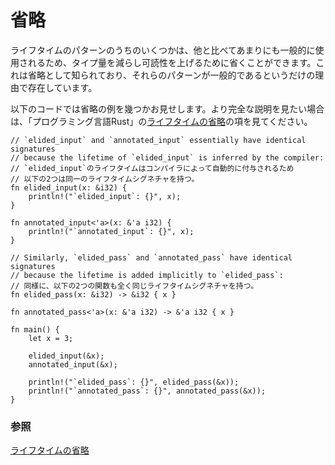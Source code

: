 <!--
# Elision
-->
# 省略

<!--
Some lifetime patterns are overwhelmingly common and so the borrow checker
will allow you to omit them to save typing and to improve readability.
This is known as elision. Elision exists in Rust solely because these patterns
are common.
-->
ライフタイムのパターンのうちのいくつかは、他と比べてあまりにも一般的に使用されるため、タイプ量を減らし可読性を上げるために省くことができます。これは省略として知られており、それらのパターンが一般的であるというだけの理由で存在しています。

<!--
The following code shows a few examples of elision. For a more comprehensive
description of elision, see [lifetime elision][elision] in the book.
-->
以下のコードでは省略の例を幾つかお見せします。より完全な説明を見たい場合は、「プログラミング言語Rust」の[ライフタイムの省略](elision-ja)の項を見てください。

```rust,editable
// `elided_input` and `annotated_input` essentially have identical signatures
// because the lifetime of `elided_input` is inferred by the compiler:
// `elided_input`のライフタイムはコンパイラによって自動的に付与されるため
// 以下の2つは同一のライフタイムシグネチャを持つ。
fn elided_input(x: &i32) {
    println!("`elided_input`: {}", x);
}

fn annotated_input<'a>(x: &'a i32) {
    println!("`annotated_input`: {}", x);
}

// Similarly, `elided_pass` and `annotated_pass` have identical signatures
// because the lifetime is added implicitly to `elided_pass`:
// 同様に、以下の2つの関数も全く同じライフタイムシグネチャを持つ。
fn elided_pass(x: &i32) -> &i32 { x }

fn annotated_pass<'a>(x: &'a i32) -> &'a i32 { x }

fn main() {
    let x = 3;

    elided_input(&x);
    annotated_input(&x);

    println!("`elided_pass`: {}", elided_pass(&x));
    println!("`annotated_pass`: {}", annotated_pass(&x));
}
```

<!--
### See also:
-->
### 参照

<!--
[elision][elision]
-->
[ライフタイムの省略][elision]

[elision]: https://doc.rust-lang.org/book/ch10-03-lifetime-syntax.html#lifetime-elision
